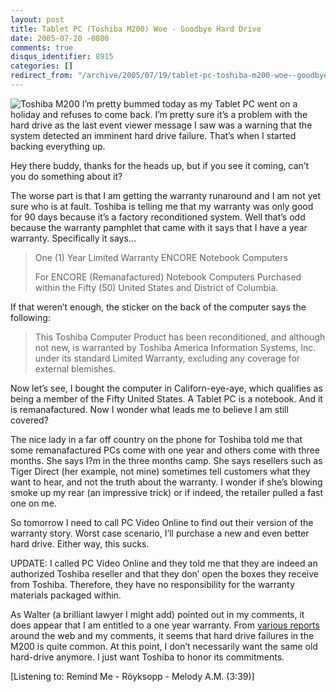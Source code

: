 ```yaml
---
layout: post
title: Tablet PC (Toshiba M200) Woe - Goodbye Hard Drive
date: 2005-07-20 -0800
comments: true
disqus_identifier: 8915
categories: []
redirect_from: "/archive/2005/07/19/tablet-pc-toshiba-m200-woe--goodbye-hard-drive.aspx/"
---
```


![Toshiba M200](https://haacked.com/images/m200.jpg) I’m pretty bummed
today as my Tablet PC went on a holiday and refuses to come back. I’m
pretty sure it’s a problem with the hard drive as the last event viewer
message I saw was a warning that the system detected an imminent hard
drive failure. That’s when I started backing everything up.

Hey there buddy, thanks for the heads up, but if you see it coming,
can’t you do something about it?

The worse part is that I am getting the warranty runaround and I am not
yet sure who is at fault. Toshiba is telling me that my warranty was
only good for 90 days because it’s a factory reconditioned system. Well
that’s odd because the warranty pamphlet that came with it says that I
have a year warranty. Specifically it says...

> One (1) Year Limited Warranty ENCORE Notebook Computers
>
> For ENCORE (Remanafactured) Notebook Computers Purchased within the
> Fifty (50) United States and District of Columbia.

If that weren’t enough, the sticker on the back of the computer says the
following:

> This Toshiba Computer Product has been reconditioned, and although not
> new, is warranted by Toshiba America Information Systems, Inc. under
> its standard Limited Warranty, excluding any coverage for external
> blemishes.

Now let’s see, I bought the computer in Californ-eye-aye, which
qualifies as being a member of the Fifty United States. A Tablet PC is a
notebook. And it is remanafactured. Now I wonder what leads me to
believe I am still covered?

The nice lady in a far off country on the phone for Toshiba told me that
some remanafactured PCs come with one year and others come with three
months. She says I?m in the three months camp. She says resellers such
as Tiger Direct (her example, not mine) sometimes tell customers what
they want to hear, and not the truth about the warranty. I wonder if
she’s blowing smoke up my rear (an impressive trick) or if indeed, the
retailer pulled a fast one on me.

So tomorrow I need to call PC Video Online to find out their version of
the warranty story. Worst case scenario, I’ll purchase a new and even
better hard drive. Either way, this sucks.

UPDATE: I called PC Video Online and they told me that they are indeed
an authorized Toshiba reseller and that they don’ open the boxes they
receive from Toshiba. Therefore, they have no responsibility for the
warranty materials packaged within.

As Walter (a brilliant lawyer I might add) pointed out in my comments,
it does appear that I am entitled to a one year warranty. From [various
reports](http://www.tabletpcbuzz.com/forum/topic.asp?TOPIC_ID=25443)
around the web and my comments, it seems that hard drive failures in the
M200 is quite common. At this point, I don’t necessarily want the same
old hard-drive anymore. I just want Toshiba to honor its commitments.

[Listening to: Remind Me - Röyksopp - Melody A.M. (3:39)]

